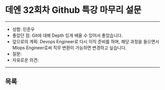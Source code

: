 # 데엔 32회차 Github 특강 마무리 설문
---
- 성함: 민준우
- 좋았던 점: Git에 대해 Depth 있게 배울 수 있어서 좋았습니다.
- 앞으로의 계획: Devops Engineer로 다시 이직 준비를 하며, 해당 과정을 들으면서 Mlops Engineer로써 직무 변환이 가능하면 변경하고 싶습니다.
- 질문:
- 자유로운 의견:
----
## 목록
